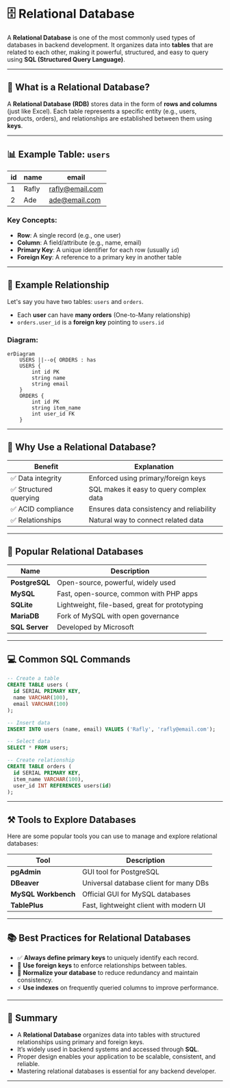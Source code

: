 # 🗄️ Relational Database

A **Relational Database** is one of the most commonly used types of databases in backend development. It organizes data into **tables** that are related to each other, making it powerful, structured, and easy to query using **SQL (Structured Query Language)**.

---

## 📖 What is a Relational Database?

A **Relational Database (RDB)** stores data in the form of **rows and columns** (just like Excel). Each table represents a specific entity (e.g., users, products, orders), and relationships are established between them using **keys**.

---

## 📊 Example Table: `users`

| id  | name  | email           |
| --- | ----- | --------------- |
| 1   | Rafly | rafly@email.com |
| 2   | Ade   | ade@email.com   |

### Key Concepts:

- **Row**: A single record (e.g., one user)
- **Column**: A field/attribute (e.g., name, email)
- **Primary Key**: A unique identifier for each row (usually `id`)
- **Foreign Key**: A reference to a primary key in another table

---

## 🔗 Example Relationship

Let's say you have two tables: `users` and `orders`.

- Each **user** can have **many orders** (One-to-Many relationship)
- `orders.user_id` is a **foreign key** pointing to `users.id`

### Diagram:

```mermaid
erDiagram
    USERS ||--o{ ORDERS : has
    USERS {
        int id PK
        string name
        string email
    }
    ORDERS {
        int id PK
        string item_name
        int user_id FK
    }
```

---

## 🧠 Why Use a Relational Database?

| Benefit                | Explanation                              |
| ---------------------- | ---------------------------------------- |
| ✅ Data integrity      | Enforced using primary/foreign keys      |
| ✅ Structured querying | SQL makes it easy to query complex data  |
| ✅ ACID compliance     | Ensures data consistency and reliability |
| ✅ Relationships       | Natural way to connect related data      |

---

## 🧪 Popular Relational Databases

| Name           | Description                                    |
| -------------- | ---------------------------------------------- |
| **PostgreSQL** | Open-source, powerful, widely used             |
| **MySQL**      | Fast, open-source, common with PHP apps        |
| **SQLite**     | Lightweight, file-based, great for prototyping |
| **MariaDB**    | Fork of MySQL with open governance             |
| **SQL Server** | Developed by Microsoft                         |

---

## 💻 Common SQL Commands

```sql
-- Create a table
CREATE TABLE users (
  id SERIAL PRIMARY KEY,
  name VARCHAR(100),
  email VARCHAR(100)
);

-- Insert data
INSERT INTO users (name, email) VALUES ('Rafly', 'rafly@email.com');

-- Select data
SELECT * FROM users;

-- Create relationship
CREATE TABLE orders (
  id SERIAL PRIMARY KEY,
  item_name VARCHAR(100),
  user_id INT REFERENCES users(id)
);
```

---

## ⚒️ Tools to Explore Databases

Here are some popular tools you can use to manage and explore relational databases:

| Tool                | Description                             |
| ------------------- | --------------------------------------- |
| **pgAdmin**         | GUI tool for PostgreSQL                 |
| **DBeaver**         | Universal database client for many DBs  |
| **MySQL Workbench** | Official GUI for MySQL databases        |
| **TablePlus**       | Fast, lightweight client with modern UI |

---

## 📚 Best Practices for Relational Databases

- ✅ **Always define primary keys** to uniquely identify each record.
- 🔗 **Use foreign keys** to enforce relationships between tables.
- 🧹 **Normalize your database** to reduce redundancy and maintain consistency.
- ⚡ **Use indexes** on frequently queried columns to improve performance.

---

## 🧠 Summary

- A **Relational Database** organizes data into tables with structured relationships using primary and foreign keys.
- It’s widely used in backend systems and accessed through **SQL**.
- Proper design enables your application to be scalable, consistent, and reliable.
- Mastering relational databases is essential for any backend developer.

---

